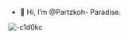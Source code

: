 

- 👋 Hi, I’m
@Partzkoh-
Paradise.  

![-c1d0kc](https://github.com/user-attachments/assets/53a9c4dc-08ad-452f-a5c2-2b76256c46d1)

<!---
Partzkoh-Paradise/Partzkoh-Paradise is a ✨ special ✨ repository appears on your GitHub profile.

--->
